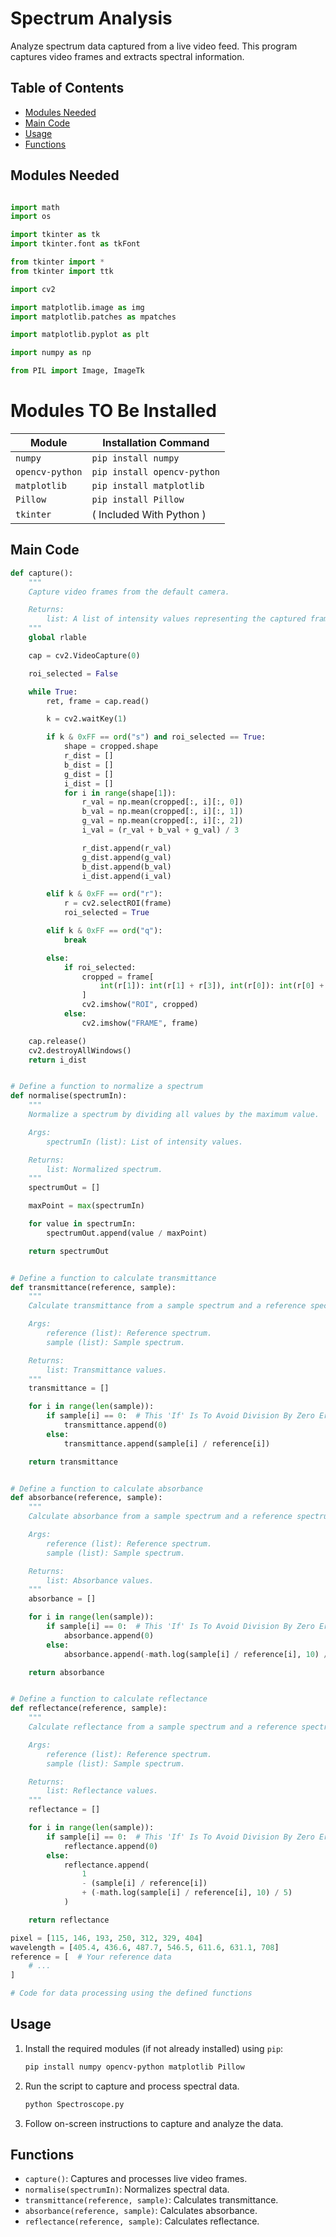# Spectrum Analysis

Analyze spectrum data captured from a live video feed. This program captures video frames and extracts spectral information.

## Table of Contents

- [Modules Needed](#modules-needed)
- [Main Code](#main-code)
- [Usage](#usage)
- [Functions](#functions)


## Modules Needed

```python

import math 
import os

import tkinter as tk
import tkinter.font as tkFont

from tkinter import *
from tkinter import ttk

import cv2

import matplotlib.image as img
import matplotlib.patches as mpatches

import matplotlib.pyplot as plt

import numpy as np

from PIL import Image, ImageTk
```

# Modules TO Be Installed

| Module                            | Installation Command                   |
| --------------------------------- | -------------------------------------- |
| `numpy`                            | `pip install numpy`                    |
| `opencv-python`                   | `pip install opencv-python`           |
| `matplotlib`                       | `pip install matplotlib`               |
| `Pillow`                           | `pip install Pillow`                   |
| `tkinter`                          | ( Included With Python )        |



## Main Code

```python
def capture():
    """
    Capture video frames from the default camera.

    Returns:
        list: A list of intensity values representing the captured frame.
    """
    global rlable

    cap = cv2.VideoCapture(0)

    roi_selected = False

    while True:
        ret, frame = cap.read()

        k = cv2.waitKey(1)

        if k & 0xFF == ord("s") and roi_selected == True:
            shape = cropped.shape
            r_dist = []
            b_dist = []
            g_dist = []
            i_dist = []
            for i in range(shape[1]):
                r_val = np.mean(cropped[:, i][:, 0])
                b_val = np.mean(cropped[:, i][:, 1])
                g_val = np.mean(cropped[:, i][:, 2])
                i_val = (r_val + b_val + g_val) / 3

                r_dist.append(r_val)
                g_dist.append(g_val)
                b_dist.append(b_val)
                i_dist.append(i_val)

        elif k & 0xFF == ord("r"):
            r = cv2.selectROI(frame)
            roi_selected = True

        elif k & 0xFF == ord("q"):
            break

        else:
            if roi_selected:
                cropped = frame[
                    int(r[1]): int(r[1] + r[3]), int(r[0]): int(r[0] + r[2])
                ]
                cv2.imshow("ROI", cropped)
            else:
                cv2.imshow("FRAME", frame)

    cap.release()
    cv2.destroyAllWindows()
    return i_dist


# Define a function to normalize a spectrum
def normalise(spectrumIn):
    """
    Normalize a spectrum by dividing all values by the maximum value.

    Args:
        spectrumIn (list): List of intensity values.

    Returns:
        list: Normalized spectrum.
    """
    spectrumOut = []

    maxPoint = max(spectrumIn)

    for value in spectrumIn:
        spectrumOut.append(value / maxPoint)

    return spectrumOut


# Define a function to calculate transmittance
def transmittance(reference, sample):
    """
    Calculate transmittance from a sample spectrum and a reference spectrum.

    Args:
        reference (list): Reference spectrum.
        sample (list): Sample spectrum.

    Returns:
        list: Transmittance values.
    """
    transmittance = []

    for i in range(len(sample)):
        if sample[i] == 0:  # This 'If' Is To Avoid Division By Zero Error
            transmittance.append(0)
        else:
            transmittance.append(sample[i] / reference[i])

    return transmittance


# Define a function to calculate absorbance
def absorbance(reference, sample):
    """
    Calculate absorbance from a sample spectrum and a reference spectrum.

    Args:
        reference (list): Reference spectrum.
        sample (list): Sample spectrum.

    Returns:
        list: Absorbance values.
    """
    absorbance = []

    for i in range(len(sample)):
        if sample[i] == 0:  # This 'If' Is To Avoid Division By Zero Error
            absorbance.append(0)
        else:
            absorbance.append(-math.log(sample[i] / reference[i], 10) / 5)

    return absorbance


# Define a function to calculate reflectance
def reflectance(reference, sample):
    """
    Calculate reflectance from a sample spectrum and a reference spectrum.

    Args:
        reference (list): Reference spectrum.
        sample (list): Sample spectrum.

    Returns:
        list: Reflectance values.
    """
    reflectance = []

    for i in range(len(sample)):
        if sample[i] == 0:  # This 'If' Is To Avoid Division By Zero Error
            reflectance.append(0)
        else:
            reflectance.append(
                1
                - (sample[i] / reference[i])
                + (-math.log(sample[i] / reference[i], 10) / 5)
            )

    return reflectance

pixel = [115, 146, 193, 250, 312, 329, 404]
wavelength = [405.4, 436.6, 487.7, 546.5, 611.6, 631.1, 708]
reference = [  # Your reference data
    # ...
]

# Code for data processing using the defined functions
```

## Usage

1. Install the required modules (if not already installed) using `pip`:

   ```bash
   pip install numpy opencv-python matplotlib Pillow
   ```

2. Run the script to capture and process spectral data.

   ```bash
   python Spectroscope.py
   ```

3. Follow on-screen instructions to capture and analyze the data.

## Functions

- `capture()`: Captures and processes live video frames.
- `normalise(spectrumIn)`: Normalizes spectral data.
- `transmittance(reference, sample)`: Calculates transmittance.
- `absorbance(reference, sample)`: Calculates absorbance.
- `reflectance(reference, sample)`: Calculates reflectance.
